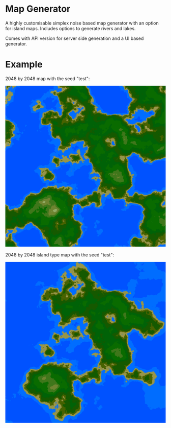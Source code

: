 # Map Generator
A highly customisable simplex noise based map generator with an option for island maps.
Includes options to generate rivers and lakes.

Comes with API version for server side generation and a UI based generator.

# Example

2048 by 2048 map with the seed "test":

![alt text](https://github.com/NobilityGaming/Map-Generator/blob/master/test1.png?raw=true)

2048 by 2048 island type map with the seed "test":

![alt text](https://github.com/NobilityGaming/Map-Generator/blob/master/test.png?raw=true)
